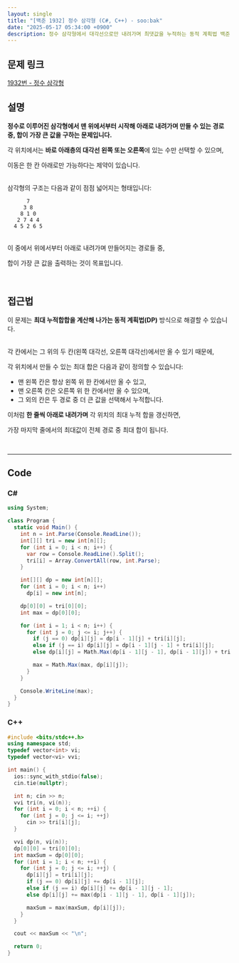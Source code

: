 ```yaml
---
layout: single
title: "[백준 1932] 정수 삼각형 (C#, C++) - soo:bak"
date: "2025-05-17 05:34:00 +0900"
description: 정수 삼각형에서 대각선으로만 내려가며 최댓값을 누적하는 동적 계획법 백준 1932번 정수 삼각형 문제의 C# 및 C++ 풀이 및 해설
---
```


## 문제 링크
[1932번 - 정수 삼각형](https://www.acmicpc.net/problem/1932)

## 설명

**정수로 이루어진 삼각형에서 맨 위에서부터 시작해 아래로 내려가며 만들 수 있는 경로 중, 합이 가장 큰 값을 구하는 문제입니다.**

각 위치에서는 **바로 아래층의 대각선 왼쪽 또는 오른쪽**에 있는 수만 선택할 수 있으며,

이동은 한 칸 아래로만 가능하다는 제약이 있습니다.

<br>
삼각형의 구조는 다음과 같이 점점 넓어지는 형태입니다:

```
      7
     3 8
    8 1 0
   2 7 4 4
  4 5 2 6 5
```

<br>
이 중에서 위에서부터 아래로 내려가며 만들어지는 경로들 중,

합이 가장 큰 값을 출력하는 것이 목표입니다.

<br>

## 접근법

이 문제는 **최대 누적합합을 계산해 나가는 동적 계획법(DP)** 방식으로 해결할 수 있습니다.

<br>
각 칸에서는 그 위의 두 칸(왼쪽 대각선, 오른쪽 대각선)에서만 올 수 있기 때문에,

각 위치에서 만들 수 있는 최대 합은 다음과 같이 정의할 수 있습니다:

- 맨 왼쪽 칸은 항상 왼쪽 위 한 칸에서만 올 수 있고,
- 맨 오른쪽 칸은 오른쪽 위 한 칸에서만 올 수 있으며,
- 그 외의 칸은 두 경로 중 더 큰 값을 선택해서 누적합니다.

이처럼 **한 줄씩 아래로 내려가며** 각 위치의 최대 누적 합을 갱신하면,

가장 마지막 줄에서의 최대값이 전체 경로 중 최대 합이 됩니다.

<br>

---

## Code

### C#
```csharp
using System;

class Program {
  static void Main() {
    int n = int.Parse(Console.ReadLine());
    int[][] tri = new int[n][];
    for (int i = 0; i < n; i++) {
      var row = Console.ReadLine().Split();
      tri[i] = Array.ConvertAll(row, int.Parse);
    }

    int[][] dp = new int[n][];
    for (int i = 0; i < n; i++)
      dp[i] = new int[n];

    dp[0][0] = tri[0][0];
    int max = dp[0][0];

    for (int i = 1; i < n; i++) {
      for (int j = 0; j <= i; j++) {
        if (j == 0) dp[i][j] = dp[i - 1][j] + tri[i][j];
        else if (j == i) dp[i][j] = dp[i - 1][j - 1] + tri[i][j];
        else dp[i][j] = Math.Max(dp[i - 1][j - 1], dp[i - 1][j]) + tri[i][j];

        max = Math.Max(max, dp[i][j]);
      }
    }

    Console.WriteLine(max);
  }
}
```

### C++
```cpp
#include <bits/stdc++.h>
using namespace std;
typedef vector<int> vi;
typedef vector<vi> vvi;

int main() {
  ios::sync_with_stdio(false);
  cin.tie(nullptr);

  int n; cin >> n;
  vvi tri(n, vi(n));
  for (int i = 0; i < n; ++i) {
    for (int j = 0; j <= i; ++j)
      cin >> tri[i][j];
  }

  vvi dp(n, vi(n));
  dp[0][0] = tri[0][0];
  int maxSum = dp[0][0];
  for (int i = 1; i < n; ++i) {
    for (int j = 0; j <= i; ++j) {
      dp[i][j] = tri[i][j];
      if (j == 0) dp[i][j] += dp[i - 1][j];
      else if (j == i) dp[i][j] += dp[i - 1][j - 1];
      else dp[i][j] += max(dp[i - 1][j - 1], dp[i - 1][j]);

      maxSum = max(maxSum, dp[i][j]);
    }
  }

  cout << maxSum << "\n";

  return 0;
}
```
